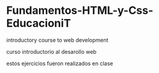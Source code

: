 # Fundamentos-HTML-y-Css-EducacioniT
 introductory course to web development
 
 curso introductorio al desarollo web
 
 estos ejercicios fueron realizados en clase
